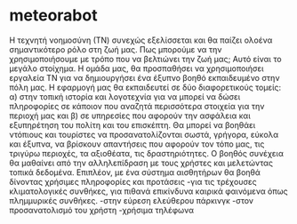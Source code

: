 # meteorabot
Η τεχνητή νοημοσύνη (ΤΝ) συνεχώς εξελίσσεται και θα παίζει ολοένα σημαντικότερο ρόλο στη ζωή μας. Πως μπορούμε να την χρησιμοποιήσουμε με τρόπο που να βελτιώνει την ζωή μας; Αυτό είναι το μεγάλο στοίχημα. Η ομάδα μας, θα προσπαθήσει να χρησιμοποιήσει εργαλεία ΤΝ για να δημιουργήσει ένα έξυπνο βοηθό εκπαιδευμένο στην πόλη μας. Η εφαρμογή μας θα εκπαιδευτεί σε δύο διαφορετικούς τομείς: α) στην τοπική ιστορία και λογοτεχνία για να μπορεί να δώσει πληροφορίες σε κάποιον που αναζητά περισσότερα στοιχεία για την περιοχή μας και β) σε υπηρεσίες που αφορούν την ασφάλεια και εξυπηρέτηση του πολίτη και του επισκέπτη. 
Θα μπορεί να βοηθάει ντόπιους και τουρίστες να προσανατολίζονται σωστά, γρήγορα, εύκολα και έξυπνα, να βρίσκουν απαντήσεις που αφορούν τον τόπο μας, τις τριγύρω περιοχές, τα αξιοθέατα, τις δραστηριότητες. Ο βοηθός συνέχεια θα μαθαίνει από την αλληλεπίδραση με τους χρήστες και μελετώντας τοπικά δεδομένα.
Επιπλέον, με ένα σύστημα αισθητήρων θα βοηθά δίνοντας χρήσιμες πληροφορίες και προτάσεις
-για τις τρέχουσες κλιματολογικές συνθήκες, για πιθανά επικίνδυνα καιρικά φαινόμενα όπως πλημμυρικές συνθήκες.
-στην εύρεση ελεύθερου πάρκινγκ
-στον προσανατολισμό του χρήστη 
-χρήσιμα τηλέφωνα 
